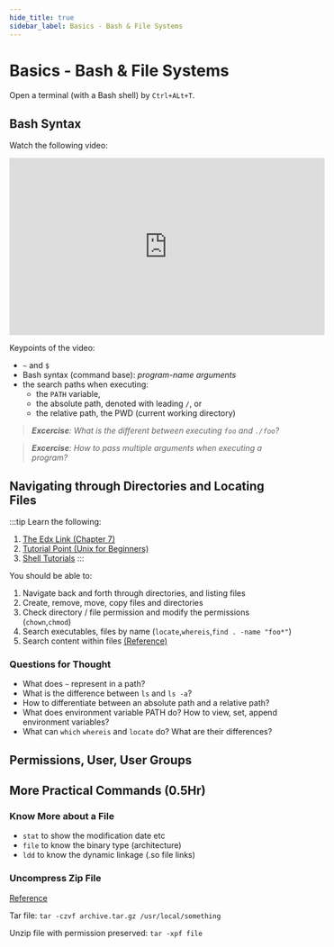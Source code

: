 ```yaml
---
hide_title: true
sidebar_label: Basics - Bash & File Systems
---
```


# Basics - Bash & File Systems

Open a terminal (with a Bash shell) by `Ctrl+ALt+T`.

## Bash Syntax
Watch the following video:
<iframe width="560" height="315" src="https://www.youtube.com/embed/hgFBRZmwpSM" frameborder="0" allow="accelerometer; autoplay; encrypted-media; gyroscope; picture-in-picture" allowfullscreen></iframe>

Keypoints of the video:
- `~` and `$`
- Bash syntax (command base): _program-name arguments_
- the search paths when executing: 
    - the `PATH` variable, 
    - the absolute path, denoted with leading `/`, or 
    - the relative path, the PWD (current working directory)

> _**Excercise**: What is the different between executing `foo` and `./foo`?_

> _**Excercise**: How to pass multiple arguments when executing a program?_

## Navigating through Directories and Locating Files

:::tip
Learn the following:
1. [The Edx Link (Chapter 7)](https://courses.edx.org/courses/course-v1:LinuxFoundationX+LFS101x+1T2017/course/)
2. [Tutorial Point (Unix for Beginners)](https://www.tutorialspoint.com/unix/unix-file-management.htm)
3. [Shell Tutorials](https://linuxjourney.com/lesson/the-shell)
:::

You should be able to:
1. Navigate back and forth through directories, and listing files
2. Create, remove, move, copy files and directories
3. Check directory / file permission and modify the permissions (`chown`,`chmod`)
4. Search executables, files by name (`locate`,`whereis`,`find . -name "foo*"`)
5. Search content within files [(Reference)](https://stackoverflow.com/questions/16956810/how-do-i-find-all-files-containing-specific-text-on-linux)


### Questions for Thought
- What does `~` represent in a path?
- What is the difference between `ls` and `ls -a`?
- How to differentiate between an absolute path and a relative path? 
- What does environment variable PATH do? How to view, set, append environment variables?
- What can `which` `whereis` and `locate` do? What are their differences? [](https://askubuntu.com/questions/832562/difference-among-whereis-locate-and-findcommand)

## Permissions, User, User Groups

## More Practical Commands (0.5Hr)

### Know More about a File

- `stat` to show the modification date etc
- `file` to know the binary type (architecture)
- `ldd` to know the dynamic linkage (.so file links)

### Uncompress Zip File
[Reference](https://www.hostingmanual.net/zipping-unzipping-files-unix/)

Tar file:
`tar -czvf archive.tar.gz /usr/local/something`

Unzip file with permission preserved:
`tar -xpf file`